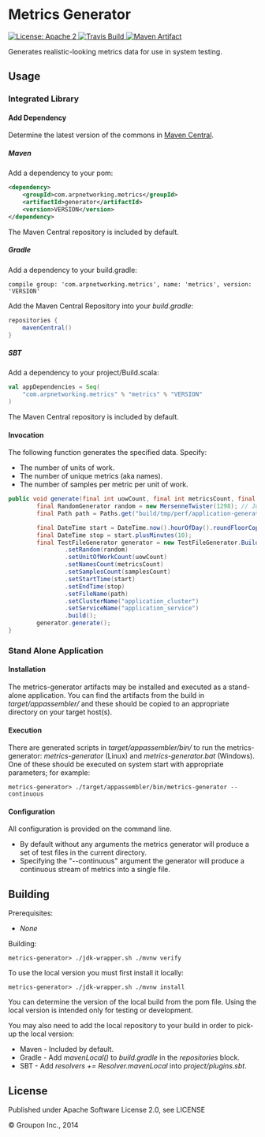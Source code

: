 Metrics Generator
=================

<a href="https://raw.githubusercontent.com/ArpNetworking/metrics-generator/master/LICENSE">
    <img src="https://img.shields.io/hexpm/l/plug.svg"
         alt="License: Apache 2">
</a>
<a href="https://travis-ci.com/ArpNetworking/metrics-generator">
    <img src="https://travis-ci.com/ArpNetworking/metrics-generator.svg?branch=master"
         alt="Travis Build">
</a>
<a href="http://search.maven.org/#search%7Cga%7C1%7Cg%3A%22com.arpnetworking.metrics%22%20a%3A%22generator%22">
    <img src="https://img.shields.io/maven-central/v/com.arpnetworking.metrics/generator.svg"
         alt="Maven Artifact">
</a>

Generates realistic-looking metrics data for use in system testing.

Usage
-----

### Integrated Library

#### Add Dependency

Determine the latest version of the commons in [Maven Central](http://search.maven.org/#search%7Cga%7C1%7Cg%3A%22com.arpnetworking.metrics%22%20a%3A%22generator%22).

##### Maven

Add a dependency to your pom:

```xml
<dependency>
    <groupId>com.arpnetworking.metrics</groupId>
    <artifactId>generator</artifactId>
    <version>VERSION</version>
</dependency>
```

The Maven Central repository is included by default.

##### Gradle

Add a dependency to your build.gradle:

    compile group: 'com.arpnetworking.metrics', name: 'metrics', version: 'VERSION'

Add the Maven Central Repository into your *build.gradle*:

```groovy
repositories {
    mavenCentral()
}
```

##### SBT

Add a dependency to your project/Build.scala:

```scala
val appDependencies = Seq(
    "com.arpnetworking.metrics" % "metrics" % "VERSION"
)
```

The Maven Central repository is included by default.

#### Invocation

The following function generates the specified data. Specify:

* The number of units of work.
* The number of unique metrics (aka names).
* The number of samples per metric per unit of work.

```java
public void generate(final int uowCount, final int metricsCount, final int samplesCount) {
        final RandomGenerator random = new MersenneTwister(1298); // Just pick a number as the seed.
        final Path path = Paths.get("build/tmp/perf/application-generated-sample.log");

        final DateTime start = DateTime.now().hourOfDay().roundFloorCopy();
        final DateTime stop = start.plusMinutes(10);
        final TestFileGenerator generator = new TestFileGenerator.Builder()
                .setRandom(random)
                .setUnitOfWorkCount(uowCount)
                .setNamesCount(metricsCount)
                .setSamplesCount(samplesCount)
                .setStartTime(start)
                .setEndTime(stop)
                .setFileName(path)
                .setClusterName("application_cluster")
                .setServiceName("application_service")
                .build();
        generator.generate();
}
```

### Stand Alone Application

#### Installation

The metrics-generator artifacts may be installed and executed as a stand-alone application. You can find the artifacts from the build in *target/appassembler/* and these should be copied to an appropriate directory on your target host(s).

#### Execution

There are generated scripts in *target/appassembler/bin/* to run the metrics-generator: *metrics-generator* (Linux) and *metrics-generator.bat* (Windows).  One of these should be executed on system start with appropriate parameters; for example:

    metrics-generator> ./target/appassembler/bin/metrics-generator --continuous

#### Configuration

All configuration is provided on the command line.

* By default without any arguments the metrics generator will produce a set of test files in the current directory.
* Specifying the "--continuous" argument the generator will produce a continuous stream of metrics into a single file.

Building
--------

Prerequisites:
* _None_

Building:

    metrics-generator> ./jdk-wrapper.sh ./mvnw verify

To use the local version you must first install it locally:

    metrics-generator> ./jdk-wrapper.sh ./mvnw install

You can determine the version of the local build from the pom file.  Using the local version is intended only for testing or development.

You may also need to add the local repository to your build in order to pick-up the local version:

* Maven - Included by default.
* Gradle - Add *mavenLocal()* to *build.gradle* in the *repositories* block.
* SBT - Add *resolvers += Resolver.mavenLocal* into *project/plugins.sbt*.

License
-------

Published under Apache Software License 2.0, see LICENSE

&copy; Groupon Inc., 2014
